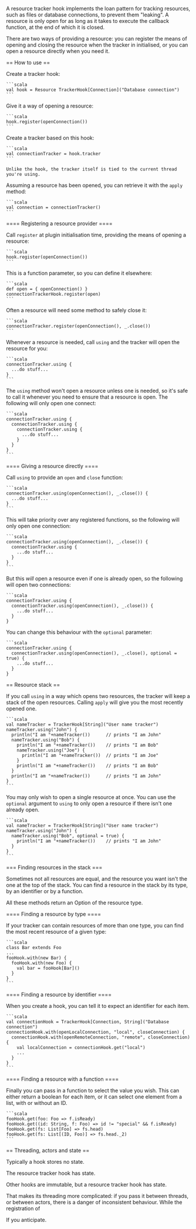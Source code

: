 A resource tracker hook implements the loan pattern for tracking resources, such as files or database connections, to prevent them "leaking".
A resource is only open for as long as it takes to execute the callback function, at the end of which it is closed.

There are two ways of providing a resource:
you can register the means of opening and closing the resource when the tracker in initialised,
or you can open a resource directly when you need it.

== How to use ==

Create a tracker hook:

    ```scala
    val hook = Resource TrackerHook[Connection]("Database connection")
    ```
    
Give it a way of opening a resource:

    ```scala
    hook.register(openConnection())
    ```

Create a tracker based on this hook:

    ```scala
    val connectionTracker = hook.tracker
    ```
    
    Unlike the hook, the tracker itself is tied to the current thread you're using.

Assuming a resource has been opened, you can retrieve it with the `apply` method:

    ```scala
    val connection = connectionTracker()
    ```

==== Registering a resource provider ====

Call `register` at plugin initialisation time, providing the means of opening a resource:

    ```scala
    hook.register(openConnection())
    ```

This is a function parameter, so you can define it elsewhere:

    ```scala
    def open = { openConnection() }
    connectionTrackerHook.register(open)
    ```

Often a resource will need some method to safely close it:

    ```scala
    connectionTracker.register(openConnection(), _.close())
    ```

Whenever a resource is needed, call `using` and the tracker will open the resource for you:

    ```scala
    connectionTracker.using {
      ...do stuff...
    }
    ```

The `using` method won't open a resource unless one is needed, so it's safe to call it whenever you need to ensure that a resource is open.
The following will only open one connect:

    ```scala
    connectionTracker.using {
      connectionTracker.using {
        connectionTracker.using {
          ...do stuff...
        }
      }
    }
    ```

==== Giving a resource directly ====

Call `using` to provide an `open` and `close` function:

    ```scala
    connectionTracker.using(openConnection(), _.close()) {
      ...do stuff...
    }
    ```

This will take priority over any registered functions, so the following will only open one connection:

    ```scala
    connectionTracker.using(openConnection(), _.close()) {
      connectionTracker.using {
        ...do stuff...
      }
    }
    ```

But this *will* open a resource even if one is already open, so the following will open two connections:

    ```scala
    connectionTracker.using {
      connectionTracker.using(openConnection(), _.close()) {
        ...do stuff...
      }
    }

You can change this behaviour with the `optional` parameter:

    ```scala
    connectionTracker.using {
      connectionTracker.using(openConnection(), _.close(), optional = true) {
        ...do stuff...
      }
    }


== Resource stack ==

If you call `using` in a way which opens two resources, the tracker will keep a stack of the open resources.
Calling `apply` will give you the most recently opened one.

    ```scala
    val nameTracker = TrackerHook[String]("User name tracker")
    nameTracker.using("John") {
      println("I am "+nameTracker())      // prints "I am John"
      nameTracker.using("Bob") {
        println("I am "+nameTracker())    // prints "I am Bob"
        nameTracker.using("Joe") {
          println("I am "+nameTracker())  // prints "I am Joe"
        }
        println("I am "+nameTracker())    // prints "I am Bob"
      }
      println("I am "+nameTracker())      // prints "I am John"
    }
    ```

You may only wish to open a single resource at once.
You can use the `optional` argument to `using` to only open a resource if there isn't one already open.

    ```scala
    val nameTracker = TrackerHook[String]("User name tracker")
    nameTracker.using("John") {
      nameTracker.using("Bob", optional = true) {
        println("I am "+nameTracker())    // prints "I am John"
      }
    }
    ```

=== Finding resources in the stack ===

Sometimes not all resources are equal, and the resource you want isn't the one at the top of the stack.
You can find a resource in the stack by its type, by an identifier or by a function.

All these methods return an Option of the resource type.

==== Finding a resource by type ====

If your tracker can contain resources of more than one type, you can find the most recent resource of a given type:

    ```scala
    class Bar extends Foo
    ...
    fooHook.with(new Bar) {
      fooHook.with(new Foo) {
        val bar = fooHook[Bar]()
      }
    }
    ```
    
==== Finding a resource by identifier ====

When you create a hook, you can tell it to expect an identifier for each item.

    ```scala
    val connectionHook = TrackerHook[Connection, String]("Database connection")
    connectionHook.with(openLocalConnection, "local", closeConnection) {
      connectionHook.with(openRemoteConnection, "remote", closeConnection) {
        val localConnection = connectionHook.get("local")
        ...
      }
    }
    ```

==== Finding a resource with a function ====

Finally you can pass in a function to select the value you wish. This can either return a boolean for each item, or it can select one element from a list, with or without an ID.

    ```scala
    fooHook.get(foo: Foo => f.isReady)
    fooHook.get((id: String, f: Foo) => id != "special" && f.isReady)
    fooHook.get(fs: List[Foo] => fs.head)
    fooHook.get(fs: List[(ID, Foo)] => fs.head._2)
    ```

== Threading, actors and state ==

Typically a hook stores no state.

The resource tracker hook has state.




Other hooks are immutable, but a resource tracker hook has state.

That makes its threading more complicated: if you pass it between threads, or between actors, there is a danger of inconsistent behaviour. While the registration of 

If you anticipate.



